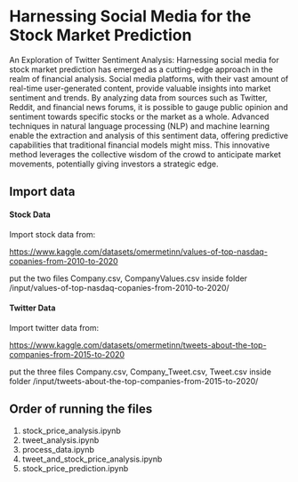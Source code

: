 # Harnessing Social Media for the Stock Market Prediction
An Exploration of Twitter Sentiment Analysis: Harnessing social media for stock market prediction has emerged as a cutting-edge approach in the realm of financial analysis. Social media platforms, with their vast amount of real-time user-generated content, provide valuable insights into market sentiment and trends. By analyzing data from sources such as Twitter, Reddit, and financial news forums, it is possible to gauge public opinion and sentiment towards specific stocks or the market as a whole. Advanced techniques in natural language processing (NLP) and machine learning enable the extraction and analysis of this sentiment data, offering predictive capabilities that traditional financial models might miss. This innovative method leverages the collective wisdom of the crowd to anticipate market movements, potentially giving investors a strategic edge.


## Import data
#### Stock Data
Import stock data from: 

https://www.kaggle.com/datasets/omermetinn/values-of-top-nasdaq-copanies-from-2010-to-2020 

put the two files Company.csv, CompanyValues.csv inside folder /input/values-of-top-nasdaq-copanies-from-2010-to-2020/

#### Twitter Data
Import twitter data from:

https://www.kaggle.com/datasets/omermetinn/tweets-about-the-top-companies-from-2015-to-2020

put the three files Company.csv, Company_Tweet.csv, Tweet.csv inside folder /input/tweets-about-the-top-companies-from-2015-to-2020/

## Order of running the files
1. stock_price_analysis.ipynb
2. tweet_analysis.ipynb
3. process_data.ipynb
4. tweet_and_stock_price_analysis.ipynb
5. stock_price_prediction.ipynb

